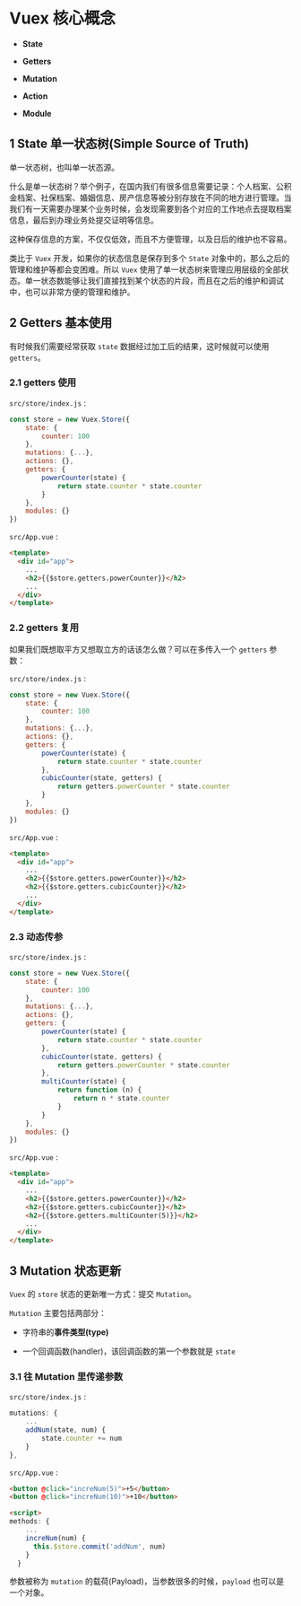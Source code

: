 # Vuex 核心概念

+ **State**

+ **Getters**

+ **Mutation**

+ **Action**

+ **Module**


## 1 State 单一状态树(Simple Source of Truth)

单一状态树，也叫单一状态源。

什么是单一状态树？举个例子，在国内我们有很多信息需要记录：个人档案、公积金档案、社保档案、婚姻信息、房产信息等被分别存放在不同的地方进行管理。当我们有一天需要办理某个业务时候，会发现需要到各个对应的工作地点去提取档案信息，最后到办理业务处提交证明等信息。

这种保存信息的方案，不仅仅低效，而且不方便管理，以及日后的维护也不容易。

类比于 `Vuex` 开发，如果你的状态信息是保存到多个 `State` 对象中的，那么之后的管理和维护等都会变困难。所以 `Vuex` 使用了单一状态树来管理应用层级的全部状态。单一状态数能够让我们直接找到某个状态的片段，而且在之后的维护和调试中，也可以非常方便的管理和维护。

## 2 Getters 基本使用

有时候我们需要经常获取 `state` 数据经过加工后的结果，这时候就可以使用 `getters`。

### 2.1 getters 使用

`src/store/index.js` :

```js
const store = new Vuex.Store({
    state: {
        counter: 100
    },
    mutations: {...},
    actions: {},
    getters: {
        powerCounter(state) {
            return state.counter * state.counter
        }
    },
    modules: {}
})
```

`src/App.vue` :

```html
<template>
  <div id="app">
    ...
    <h2>{{$store.getters.powerCounter}}</h2>
    ...
  </div>
</template>
```

### 2.2 getters 复用

如果我们既想取平方又想取立方的话该怎么做？可以在多传入一个 `getters` 参数：

`src/store/index.js` :

```js
const store = new Vuex.Store({
    state: {
        counter: 100
    },
    mutations: {...},
    actions: {},
    getters: {
        powerCounter(state) {
            return state.counter * state.counter
        },
        cubicCounter(state, getters) {
            return getters.powerCounter * state.counter
        }
    },
    modules: {}
})
```

`src/App.vue` :

```html
<template>
  <div id="app">
    ...
    <h2>{{$store.getters.powerCounter}}</h2>
    <h2>{{$store.getters.cubicCounter}}</h2>
    ...
  </div>
</template>
```

### 2.3 动态传参

`src/store/index.js` :

```js
const store = new Vuex.Store({
    state: {
        counter: 100
    },
    mutations: {...},
    actions: {},
    getters: {
        powerCounter(state) {
            return state.counter * state.counter
        },
        cubicCounter(state, getters) {
            return getters.powerCounter * state.counter
        },
        multiCounter(state) {
            return function (n) {
                return n * state.counter
            }
        }
    },
    modules: {}
})
```

`src/App.vue` :

```html
<template>
  <div id="app">
    ...
    <h2>{{$store.getters.powerCounter}}</h2>
    <h2>{{$store.getters.cubicCounter}}</h2>
    <h2>{{$store.getters.multiCounter(5)}}</h2>
    ...
  </div>
</template>
```

## 3 Mutation 状态更新

`Vuex` 的 `store` 状态的更新唯一方式：提交 `Mutation`。

`Mutation` 主要包括两部分：

+ 字符串的**事件类型(type)**

+ 一个回调函数(handler)，该回调函数的第一个参数就是 `state`

### 3.1 往 Mutation 里传递参数

`src/store/index.js` :

```js
mutations: {
    ...
    addNum(state, num) {
        state.counter += num
    }
},
```

`src/App.vue` :

```html
<button @click="increNum(5)">+5</button>
<button @click="increNum(10)">+10</button>

<script>
methods: {
    ...
    increNum(num) {
      this.$store.commit('addNum', num)
    }
  }
```
</script>

参数被称为 `mutation` 的载荷(Payload)，当参数很多的时候，`payload` 也可以是一个对象。